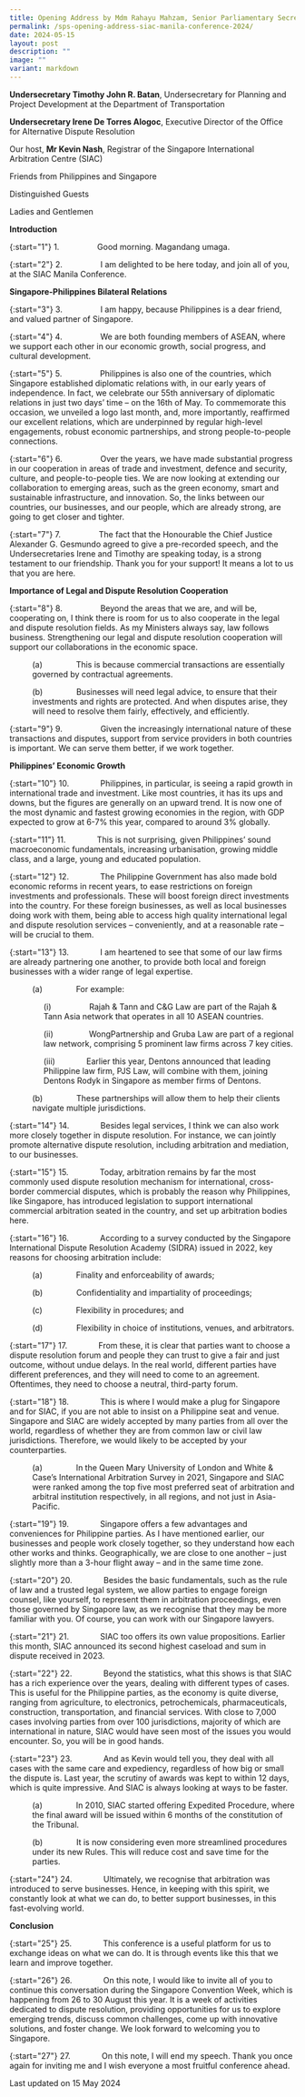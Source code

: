 ```yaml
---
title: Opening Address by Mdm Rahayu Mahzam, Senior Parliamentary Secretary, Ministry of Health and Ministry of Law, at SIAC Manila Conference 2024
permalink: /sps-opening-address-siac-manila-conference-2024/
date: 2024-05-15
layout: post
description: ""
image: ""
variant: markdown
---
```

**Undersecretary Timothy John R. Batan**, Undersecretary for Planning and Project Development at the Department of Transportation

**Undersecretary Irene De Torres Alogoc**, Executive Director of the Office for Alternative Dispute Resolution

Our host, **Mr Kevin Nash**, Registrar of the Singapore International Arbitration Centre (SIAC)

Friends from Philippines and Singapore

Distinguished Guests

Ladies and Gentlemen

**Introduction**

{:start="1"}
1.&nbsp;&nbsp;&nbsp;&nbsp;&nbsp;&nbsp;&nbsp;&nbsp;&nbsp;&nbsp;&nbsp;&nbsp;&nbsp;&nbsp;&nbsp;&nbsp; Good morning. Magandang umaga.

{:start="2"}
2.&nbsp;&nbsp;&nbsp;&nbsp;&nbsp;&nbsp;&nbsp;&nbsp;&nbsp;&nbsp;&nbsp;&nbsp;&nbsp;&nbsp;&nbsp;&nbsp; I am delighted to be here today, and join all of you, at the SIAC Manila Conference.

**Singapore-Philippines Bilateral Relations**

{:start="3"}
3.&nbsp;&nbsp;&nbsp;&nbsp;&nbsp;&nbsp;&nbsp;&nbsp;&nbsp;&nbsp;&nbsp;&nbsp;&nbsp;&nbsp;&nbsp;&nbsp; I am happy, because Philippines is a dear friend, and valued partner of Singapore.

{:start="4"}
4.&nbsp;&nbsp;&nbsp;&nbsp;&nbsp;&nbsp;&nbsp;&nbsp;&nbsp;&nbsp;&nbsp;&nbsp;&nbsp;&nbsp;&nbsp;&nbsp; We are both founding members of ASEAN, where we support each other in our economic growth, social progress, and cultural development.

{:start="5"}
5.&nbsp;&nbsp;&nbsp;&nbsp;&nbsp;&nbsp;&nbsp;&nbsp;&nbsp;&nbsp;&nbsp;&nbsp;&nbsp;&nbsp;&nbsp;&nbsp; Philippines is also one of the countries, which Singapore established diplomatic relations with, in our early years of independence. In fact, we celebrate our 55th anniversary of diplomatic relations in just two days’ time – on the 16th of May. To commemorate this occasion, we unveiled a logo last month, and, more importantly, reaffirmed our excellent relations, which are underpinned by regular high-level engagements, robust economic partnerships, and strong people-to-people connections.

{:start="6"}
6.&nbsp;&nbsp;&nbsp;&nbsp;&nbsp;&nbsp;&nbsp;&nbsp;&nbsp;&nbsp;&nbsp;&nbsp;&nbsp;&nbsp;&nbsp;&nbsp; Over the years, we have made substantial progress in our cooperation in areas of trade and investment, defence and security, culture, and people-to-people ties. We are now looking at extending our collaboration to emerging areas, such as the green economy, smart and sustainable infrastructure, and innovation. So, the links between our countries, our businesses, and our people, which are already strong, are going to get closer and tighter.

{:start="7"}
7.&nbsp;&nbsp;&nbsp;&nbsp;&nbsp;&nbsp;&nbsp;&nbsp;&nbsp;&nbsp;&nbsp;&nbsp;&nbsp;&nbsp;&nbsp;&nbsp; The fact that the Honourable the Chief Justice Alexander G. Gesmundo agreed to give a pre-recorded speech, and the Undersecretaries Irene and Timothy are speaking today, is a strong testament to our friendship. Thank you for your support! It means a lot to us that you are here.

**Importance of Legal and Dispute Resolution Cooperation**

{:start="8"}
8.&nbsp;&nbsp;&nbsp;&nbsp;&nbsp;&nbsp;&nbsp;&nbsp;&nbsp;&nbsp;&nbsp;&nbsp;&nbsp;&nbsp;&nbsp;&nbsp; Beyond the areas that we are, and will be, cooperating on, I think there is room for us to also cooperate in the legal and dispute resolution fields. As my Ministers always say, law follows business. Strengthening our legal and dispute resolution cooperation will support our collaborations in the economic space.

<p style="margin-left: 40px">
(a)&nbsp;&nbsp;&nbsp;&nbsp;&nbsp;&nbsp;&nbsp;&nbsp;&nbsp;&nbsp;&nbsp;&nbsp;&nbsp;&nbsp; This is because commercial transactions are essentially governed by contractual agreements.</p>

<p style="margin-left: 40px">
(b)&nbsp;&nbsp;&nbsp;&nbsp;&nbsp;&nbsp;&nbsp;&nbsp;&nbsp;&nbsp;&nbsp;&nbsp;&nbsp;&nbsp; Businesses will need legal advice, to ensure that their investments and rights are protected. And when disputes arise, they will need to resolve them fairly, effectively, and efficiently.</p>

{:start="9"}
9.&nbsp;&nbsp;&nbsp;&nbsp;&nbsp;&nbsp;&nbsp;&nbsp;&nbsp;&nbsp;&nbsp;&nbsp;&nbsp;&nbsp;&nbsp;&nbsp; Given the increasingly international nature of these transactions and disputes, support from service providers in both countries is important. We can serve them better, if we work together.

**Philippines’ Economic Growth**

{:start="10"}
10.&nbsp;&nbsp;&nbsp;&nbsp;&nbsp;&nbsp;&nbsp;&nbsp;&nbsp;&nbsp;&nbsp;&nbsp;&nbsp; Philippines, in particular, is seeing a rapid growth in international trade and investment. Like most countries, it has its ups and downs, but the figures are generally on an upward trend. It is now one of the most dynamic and fastest growing economies in the region, with GDP expected to grow at 6-7% this year, compared to around 3% globally.

{:start="11"}
11.&nbsp;&nbsp;&nbsp;&nbsp;&nbsp;&nbsp;&nbsp;&nbsp;&nbsp;&nbsp;&nbsp;&nbsp;&nbsp; This is not surprising, given Philippines’ sound macroeconomic fundamentals, increasing urbanisation, growing middle class, and a large, young and educated population.

{:start="12"}
12.&nbsp;&nbsp;&nbsp;&nbsp;&nbsp;&nbsp;&nbsp;&nbsp;&nbsp;&nbsp;&nbsp;&nbsp;&nbsp; The Philippine Government has also made bold economic reforms in recent years, to ease restrictions on foreign investments and professionals. These will boost foreign direct investments into the country. For these foreign businesses, as well as local businesses doing work with them, being able to access high quality international legal and dispute resolution services – conveniently, and at a reasonable rate – will be crucial to them.

{:start="13"}
13.&nbsp;&nbsp;&nbsp;&nbsp;&nbsp;&nbsp;&nbsp;&nbsp;&nbsp;&nbsp;&nbsp;&nbsp;&nbsp; I am heartened to see that some of our law firms are already partnering one another, to provide both local and foreign businesses with a wider range of legal expertise.

<p style="margin-left: 40px">
(a)&nbsp;&nbsp;&nbsp;&nbsp;&nbsp;&nbsp;&nbsp;&nbsp;&nbsp;&nbsp;&nbsp;&nbsp;&nbsp;&nbsp; For example:</p>

<p style="margin-left: 60px">
(i)&nbsp;&nbsp;&nbsp;&nbsp;&nbsp;&nbsp;&nbsp;&nbsp;&nbsp;&nbsp;&nbsp;&nbsp;&nbsp;&nbsp;&nbsp;&nbsp; Rajah &amp; Tann and C&amp;G Law are part of the Rajah &amp; Tann Asia network that operates in all 10 ASEAN countries.</p>

<p style="margin-left: 60px">
(ii)&nbsp;&nbsp;&nbsp;&nbsp;&nbsp;&nbsp;&nbsp;&nbsp;&nbsp;&nbsp;&nbsp;&nbsp;&nbsp;&nbsp;&nbsp; WongPartnership and Gruba Law are part of a regional law network, comprising 5 prominent law firms across 7 key cities.</p>

<p style="margin-left: 60px">
(iii)&nbsp;&nbsp;&nbsp;&nbsp;&nbsp;&nbsp;&nbsp;&nbsp;&nbsp;&nbsp;&nbsp;&nbsp;&nbsp; Earlier this year, Dentons announced that leading Philippine law firm, PJS Law, will combine with them, joining Dentons Rodyk in Singapore as member firms of Dentons.</p>

<p style="margin-left: 40px">
(b)&nbsp;&nbsp;&nbsp;&nbsp;&nbsp;&nbsp;&nbsp;&nbsp;&nbsp;&nbsp;&nbsp;&nbsp;&nbsp;&nbsp; These partnerships will allow them to help their clients navigate multiple jurisdictions.</p>

{:start="14"}
14.&nbsp;&nbsp;&nbsp;&nbsp;&nbsp;&nbsp;&nbsp;&nbsp;&nbsp;&nbsp;&nbsp;&nbsp;&nbsp; Besides legal services, I think we can also work more closely together in dispute resolution. For instance, we can jointly promote alternative dispute resolution, including arbitration and mediation, to our businesses.

{:start="15"}
15.&nbsp;&nbsp;&nbsp;&nbsp;&nbsp;&nbsp;&nbsp;&nbsp;&nbsp;&nbsp;&nbsp;&nbsp;&nbsp; Today, arbitration remains by far the most commonly used dispute resolution mechanism for international, cross-border commercial disputes, which is probably the reason why Philippines, like Singapore, has introduced legislation to support international commercial arbitration seated in the country, and set up arbitration bodies here.

{:start="16"}
16.&nbsp;&nbsp;&nbsp;&nbsp;&nbsp;&nbsp;&nbsp;&nbsp;&nbsp;&nbsp;&nbsp;&nbsp;&nbsp; According to a survey conducted by the Singapore International Dispute Resolution Academy (SIDRA) issued in 2022, key reasons for choosing arbitration include:

<p style="margin-left: 40px">
(a)&nbsp;&nbsp;&nbsp;&nbsp;&nbsp;&nbsp;&nbsp;&nbsp;&nbsp;&nbsp;&nbsp;&nbsp;&nbsp;&nbsp; Finality and enforceability of awards;</p>

<p style="margin-left: 40px">
(b)&nbsp;&nbsp;&nbsp;&nbsp;&nbsp;&nbsp;&nbsp;&nbsp;&nbsp;&nbsp;&nbsp;&nbsp;&nbsp;&nbsp; Confidentiality and impartiality of proceedings;</p>

<p style="margin-left: 40px">
(c)&nbsp;&nbsp;&nbsp;&nbsp;&nbsp;&nbsp;&nbsp;&nbsp;&nbsp;&nbsp;&nbsp;&nbsp;&nbsp;&nbsp; Flexibility in procedures; and</p>

<p style="margin-left: 40px">
(d)&nbsp;&nbsp;&nbsp;&nbsp;&nbsp;&nbsp;&nbsp;&nbsp;&nbsp;&nbsp;&nbsp;&nbsp;&nbsp;&nbsp; Flexibility in choice of institutions, venues, and arbitrators.</p>

{:start="17"}
17.&nbsp;&nbsp;&nbsp;&nbsp;&nbsp;&nbsp;&nbsp;&nbsp;&nbsp;&nbsp;&nbsp;&nbsp;&nbsp; From these, it is clear that parties want to choose a dispute resolution forum and people they can trust to give a fair and just outcome, without undue delays. In the real world, different parties have different preferences, and they will need to come to an agreement. Oftentimes, they need to choose a neutral, third-party forum.

{:start="18"}
18.&nbsp;&nbsp;&nbsp;&nbsp;&nbsp;&nbsp;&nbsp;&nbsp;&nbsp;&nbsp;&nbsp;&nbsp;&nbsp; This is where I would make a plug for Singapore and for SIAC, if you are not able to insist on a Philippine seat and venue. Singapore and SIAC are widely accepted by many parties from all over the world, regardless of whether they are from common law or civil law jurisdictions. Therefore, we would likely to be accepted by your counterparties.

<p style="margin-left: 40px">
(a)&nbsp;&nbsp;&nbsp;&nbsp;&nbsp;&nbsp;&nbsp;&nbsp;&nbsp;&nbsp;&nbsp;&nbsp;&nbsp;&nbsp; In the Queen Mary University of London and White &amp; Case’s International Arbitration Survey in 2021, Singapore and SIAC were ranked among the top five most preferred seat of arbitration and arbitral institution respectively, in all regions, and not just in Asia-Pacific.</p>

{:start="19"}
19.&nbsp;&nbsp;&nbsp;&nbsp;&nbsp;&nbsp;&nbsp;&nbsp;&nbsp;&nbsp;&nbsp;&nbsp;&nbsp; Singapore offers a few advantages and conveniences for Philippine parties. As I have mentioned earlier, our businesses and people work closely together, so they understand how each other works and thinks. Geographically, we are close to one another – just slightly more than a 3-hour flight away – and in the same time zone.

{:start="20"}
20.&nbsp;&nbsp;&nbsp;&nbsp;&nbsp;&nbsp;&nbsp;&nbsp;&nbsp;&nbsp;&nbsp;&nbsp;&nbsp; Besides the basic fundamentals, such as the rule of law and a trusted legal system, we allow parties to engage foreign counsel, like yourself, to represent them in arbitration proceedings, even those governed by Singapore law, as we recognise that they may be more familiar with you. Of course, you can work with our Singapore lawyers.

{:start="21"}
21.&nbsp;&nbsp;&nbsp;&nbsp;&nbsp;&nbsp;&nbsp;&nbsp;&nbsp;&nbsp;&nbsp;&nbsp;&nbsp; SIAC too offers its own value propositions. Earlier this month, SIAC announced its second highest caseload and sum in dispute received in 2023.

{:start="22"}
22.&nbsp;&nbsp;&nbsp;&nbsp;&nbsp;&nbsp;&nbsp;&nbsp;&nbsp;&nbsp;&nbsp;&nbsp;&nbsp; Beyond the statistics, what this shows is that SIAC has a rich experience over the years, dealing with different types of cases. This is useful for the Philippine parties, as the economy is quite diverse, ranging from agriculture, to electronics, petrochemicals, pharmaceuticals, construction, transportation, and financial services. With close to 7,000 cases involving parties from over 100 jurisdictions, majority of which are international in nature, SIAC would have seen most of the issues you would encounter. So, you will be in good hands.

{:start="23"}
23.&nbsp;&nbsp;&nbsp;&nbsp;&nbsp;&nbsp;&nbsp;&nbsp;&nbsp;&nbsp;&nbsp;&nbsp;&nbsp; And as Kevin would tell you, they deal with all cases with the same care and expediency, regardless of how big or small the dispute is. Last year, the scrutiny of awards was kept to within 12 days, which is quite impressive. And SIAC is always looking at ways to be faster.

<p style="margin-left: 40px">
(a)&nbsp;&nbsp;&nbsp;&nbsp;&nbsp;&nbsp;&nbsp;&nbsp;&nbsp;&nbsp;&nbsp;&nbsp;&nbsp;&nbsp; In 2010, SIAC started offering Expedited Procedure, where the final award will be issued within 6 months of the constitution of the Tribunal.</p>

<p style="margin-left: 40px">
(b)&nbsp;&nbsp;&nbsp;&nbsp;&nbsp;&nbsp;&nbsp;&nbsp;&nbsp;&nbsp;&nbsp;&nbsp;&nbsp;&nbsp; It is now considering even more streamlined procedures under its new Rules. This will reduce cost and save time for the parties.</p>

{:start="24"}
24.&nbsp;&nbsp;&nbsp;&nbsp;&nbsp;&nbsp;&nbsp;&nbsp;&nbsp;&nbsp;&nbsp;&nbsp;&nbsp; Ultimately, we recognise that arbitration was introduced to serve businesses. Hence, in keeping with this spirit, we constantly look at what we can do, to better support businesses, in this fast-evolving world.

**Conclusion**

{:start="25"}
25.&nbsp;&nbsp;&nbsp;&nbsp;&nbsp;&nbsp;&nbsp;&nbsp;&nbsp;&nbsp;&nbsp;&nbsp;&nbsp; This conference is a useful platform for us to exchange ideas on what we can do. It is through events like this that we learn and improve together.

{:start="26"}
26.&nbsp;&nbsp;&nbsp;&nbsp;&nbsp;&nbsp;&nbsp;&nbsp;&nbsp;&nbsp;&nbsp;&nbsp;&nbsp; On this note, I would like to invite all of you to continue this conversation during the Singapore Convention Week, which is happening from 26 to 30 August this year. It is a week of activities dedicated to dispute resolution, providing opportunities for us to explore emerging trends, discuss common challenges, come up with innovative solutions, and foster change. We look forward to welcoming you to Singapore.

{:start="27"}
27.&nbsp;&nbsp;&nbsp;&nbsp;&nbsp;&nbsp;&nbsp;&nbsp;&nbsp;&nbsp;&nbsp;&nbsp;&nbsp; On this note, I will end my speech. Thank you once again for inviting me and I wish everyone a most fruitful conference ahead.
&nbsp; 

<p class="right-side-updated">Last updated on 15 May 2024</p>
